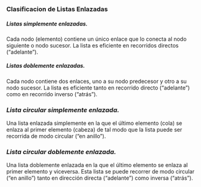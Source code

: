 ###                       Clasificacion de Listas Enlazadas

#####                      *Listas simplemente enlazadas.* 
Cada nodo (elemento) contiene un único enlace que lo
conecta al nodo siguiente o nodo sucesor. La lista es eficiente en recorridos directos
(“adelante”).
#####                     *Listas doblemente enlazadas.*
Cada nodo contiene dos enlaces, uno a su nodo predecesor
y otro a su nodo sucesor. La lista es eficiente tanto en recorrido directo (“adelante”) como
en recorrido inverso (“atrás”).
###                      *Lista circular simplemente enlazada.*
Una lista enlazada simplemente en la que el último
elemento (cola) se enlaza al primer elemento (cabeza) de tal modo que la lista puede ser
recorrida de modo circular (“en anillo”).
###                      *Lista circular doblemente enlazada.* 
Una lista doblemente enlazada en la que el último elemento se enlaza al primer elemento y viceversa. 
Esta lista se puede recorrer de modo circular (“en anillo”) tanto en dirección directa (“adelante”) 
como inversa (“atrás”).